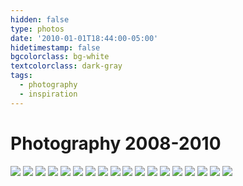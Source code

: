```yaml
---
hidden: false
type: photos
date: '2010-01-01T18:44:00-05:00'
hidetimestamp: false
bgcolorclass: bg-white
textcolorclass: dark-gray
tags:
  - photography
  - inspiration
---
```


# Photography 2008-2010

<img src="https://res.cloudinary.com/ejf/image/upload/v1526683578/111_title.gif" />

<img src="https://res.cloudinary.com/ejf/image/upload/v1526683578/1.jpg" />

<img src="https://res.cloudinary.com/ejf/image/upload/v1526683578/2.jpg" />

<img src="https://res.cloudinary.com/ejf/image/upload/v1526683578/3.jpg" />

<img src="https://res.cloudinary.com/ejf/image/upload/v1526683578/4.jpg" />

<img src="https://res.cloudinary.com/ejf/image/upload/v1526683578/5.jpg" />

<img src="https://res.cloudinary.com/ejf/image/upload/v1526683578/6.jpg" />

<img src="https://res.cloudinary.com/ejf/image/upload/v1526683578/7.jpg" />

<img src="https://res.cloudinary.com/ejf/image/upload/v1526683578/8.jpg" />

<img src="https://res.cloudinary.com/ejf/image/upload/v1526683578/9.jpg" />

<img src="https://res.cloudinary.com/ejf/image/upload/v1526683578/10.jpg" />

<img src="https://res.cloudinary.com/ejf/image/upload/v1526683578/11.jpg" />

<img src="https://res.cloudinary.com/ejf/image/upload/v1526683578/13.jpg" />

<img src="https://res.cloudinary.com/ejf/image/upload/v1526683578/14.jpg" />

<img src="https://res.cloudinary.com/ejf/image/upload/v1526683578/15.jpg" />

<img src="https://res.cloudinary.com/ejf/image/upload/v1526683578/16.jpg" />

<img src="https://res.cloudinary.com/ejf/image/upload/v1526683578/17.jpg" />

<img src="https://res.cloudinary.com/ejf/image/upload/v1526683578/18.jpg" />
